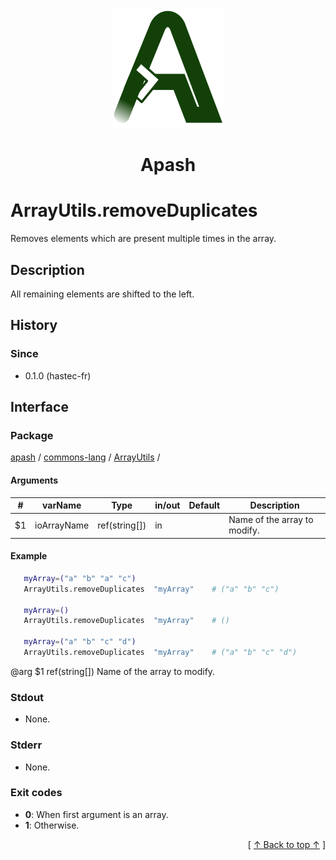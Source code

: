 
<div align='center' id='apash-top'>
  <a href='https://github.com/hastec-fr/apash'>
    <img alt='apash-logo' src='../../../../../../assets/apash-logo.svg'/>
  </a>

  # Apash
</div>


# ArrayUtils.removeDuplicates
Removes elements which are present multiple times in the array.
## Description
   All remaining elements are shifted to the left.

## History
### Since
  * 0.1.0 (hastec-fr)

## Interface
### Package
<!-- apash.packageBegin -->
[apash](../../../apash.md) / [commons-lang](../../commons-lang.md) / [ArrayUtils](../ArrayUtils.md) / 
<!-- apash.packageEnd -->

#### Arguments
 | #      | varName        | Type          | in/out   | Default    | Description                          |
 |--------|----------------|---------------|----------|------------|--------------------------------------|
 | $1     | ioArrayName    | ref(string[]) | in       |            |  Name of the array to modify.        |

#### Example
 ```bash
    myArray=("a" "b" "a" "c")
    ArrayUtils.removeDuplicates  "myArray"    # ("a" "b" "c")

    myArray=()
    ArrayUtils.removeDuplicates  "myArray"    # ()

    myArray=("a" "b" "c" "d")
    ArrayUtils.removeDuplicates  "myArray"    # ("a" "b" "c" "d")
 ```

 @arg $1 ref(string[]) Name of the array to modify.

### Stdout
  * None.
### Stderr
  * None.

### Exit codes
  * **0**: When first argument is an array.
  * **1**: Otherwise.

  <div align='right'>[ <a href='#apash-top'>↑ Back to top ↑</a> ]</div>

